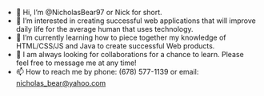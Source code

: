 - 👋 Hi, I’m @NicholasBear97 or Nick for short.
- 👀 I’m interested in creating successful web applications that will improve daily life for the average human that uses technology.
- 🌱 I’m currently learning how to piece together my knowledge of HTML/CSS/JS and Java to create successful Web products.
- 💞️ I am always looking for collaborations for a chance to learn. Please feel free to message me at any time!
- 📫 How to reach me by phone: (678) 577-1139 or email: nicholas_bear@yahoo.com
